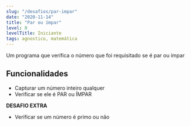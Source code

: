```yaml
---
slug: "/desafios/par-impar"
date: "2020-11-14"
title: "Par ou ímpar"
level: 0
levelTitle: Iniciante
tags: agnostico, matemática
---
```

Um programa que verifica o número que foi requisitado se é par ou ímpar

## Funcionalidades

- Capturar um número inteiro qualquer
- Verificar se ele é PAR ou ÍMPAR

**DESAFIO EXTRA**

- Verificar se um número é primo ou não
